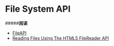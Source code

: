 # File System API

#####**阅读**
- [FileAPI](http://www.w3.org/TR/FileAPI/)
- [Reading Files Using The HTML5 FileReader API](http://blog.teamtreehouse.com/reading-files-using-the-html5-filereader-api)
